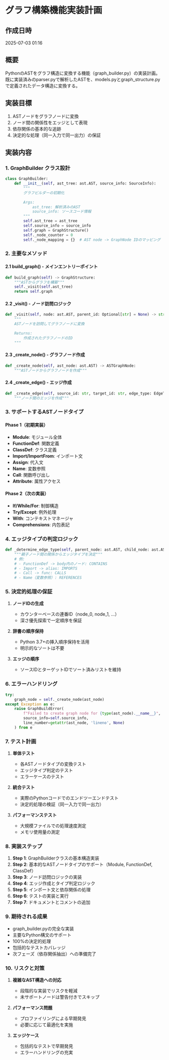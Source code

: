 # グラフ構築機能実装計画

## 作成日時
2025-07-03 01:16

## 概要
PythonのASTをグラフ構造に変換する機能（graph_builder.py）の実装計画。
既に実装済みのparser.pyで解析したASTを、models.pyとgraph_structure.pyで定義されたデータ構造に変換する。

## 実装目標
1. ASTノードをグラフノードに変換
2. ノード間の関係性をエッジとして表現
3. 依存関係の基本的な追跡
4. 決定的な処理（同一入力で同一出力）の保証

## 実装内容

### 1. GraphBuilder クラス設計
```python
class GraphBuilder:
    def __init__(self, ast_tree: ast.AST, source_info: SourceInfo):
        """
        グラフビルダーの初期化
        
        Args:
            ast_tree: 解析済みのAST
            source_info: ソースコード情報
        """
        self.ast_tree = ast_tree
        self.source_info = source_info
        self.graph = GraphStructure()
        self._node_counter = 0
        self._node_mapping = {}  # AST node -> GraphNode IDのマッピング
```

### 2. 主要なメソッド

#### 2.1 build_graph() - メインエントリーポイント
```python
def build_graph(self) -> GraphStructure:
    """ASTからグラフを構築"""
    self._visit(self.ast_tree)
    return self.graph
```

#### 2.2 _visit() - ノード訪問ロジック
```python
def _visit(self, node: ast.AST, parent_id: Optional[str] = None) -> str:
    """
    ASTノードを訪問してグラフノードに変換
    
    Returns:
        作成されたグラフノードのID
    """
```

#### 2.3 _create_node() - グラフノード作成
```python
def _create_node(self, ast_node: ast.AST) -> ASTGraphNode:
    """ASTノードからグラフノードを作成"""
```

#### 2.4 _create_edge() - エッジ作成
```python
def _create_edge(self, source_id: str, target_id: str, edge_type: EdgeType):
    """ノード間のエッジを作成"""
```

### 3. サポートするASTノードタイプ

#### Phase 1（初期実装）
- **Module**: モジュール全体
- **FunctionDef**: 関数定義
- **ClassDef**: クラス定義
- **Import/ImportFrom**: インポート文
- **Assign**: 代入文
- **Name**: 変数参照
- **Call**: 関数呼び出し
- **Attribute**: 属性アクセス

#### Phase 2（次の実装）
- **If/While/For**: 制御構造
- **Try/Except**: 例外処理
- **With**: コンテキストマネージャ
- **Comprehensions**: 内包表記

### 4. エッジタイプの判定ロジック

```python
def _determine_edge_type(self, parent_node: ast.AST, child_node: ast.AST) -> EdgeType:
    """親子ノード間の関係からエッジタイプを決定"""
    # 例:
    # - FunctionDef -> body内のノード: CONTAINS
    # - Import -> alias: IMPORTS
    # - Call -> func: CALLS
    # - Name（変数参照）: REFERENCES
```

### 5. 決定的処理の保証

1. **ノードIDの生成**
   - カウンターベースの連番ID（node_0, node_1, ...）
   - 深さ優先探索で一定順序を保証

2. **辞書の順序保持**
   - Python 3.7+の挿入順序保持を活用
   - 明示的なソートは不要

3. **エッジの順序**
   - ソースIDとターゲットIDでソート済みリストを維持

### 6. エラーハンドリング

```python
try:
    graph_node = self._create_node(ast_node)
except Exception as e:
    raise GraphBuildError(
        f"Failed to create graph node for {type(ast_node).__name__}",
        source_info=self.source_info,
        line_number=getattr(ast_node, 'lineno', None)
    ) from e
```

### 7. テスト計画

1. **単体テスト**
   - 各ASTノードタイプの変換テスト
   - エッジタイプ判定のテスト
   - エラーケースのテスト

2. **統合テスト**
   - 実際のPythonコードでのエンドツーエンドテスト
   - 決定的処理の検証（同一入力で同一出力）

3. **パフォーマンステスト**
   - 大規模ファイルでの処理速度測定
   - メモリ使用量の測定

### 8. 実装ステップ

1. **Step 1**: GraphBuilderクラスの基本構造実装
2. **Step 2**: 基本的なASTノードタイプのサポート（Module, FunctionDef, ClassDef）
3. **Step 3**: ノード訪問ロジックの実装
4. **Step 4**: エッジ作成とタイプ判定ロジック
5. **Step 5**: インポート文と依存関係の処理
6. **Step 6**: テストの実装と実行
7. **Step 7**: ドキュメントとコメントの追加

### 9. 期待される成果

- graph_builder.pyの完全な実装
- 主要なPython構文のサポート
- 100%の決定的処理
- 包括的なテストカバレッジ
- 次フェーズ（依存関係抽出）への準備完了

### 10. リスクと対策

1. **複雑なAST構造への対応**
   - 段階的な実装でリスクを軽減
   - 未サポートノードは警告付きでスキップ

2. **パフォーマンス問題**
   - プロファイリングによる早期発見
   - 必要に応じて最適化を実施

3. **エッジケース**
   - 包括的なテストで早期発見
   - エラーハンドリングの充実